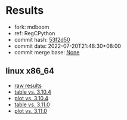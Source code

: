 # Results

- fork: mdboom
- ref: RegCPython
- commit hash: [53f2d50](https://github.com/mdboom/cpython/commit/53f2d50)
- commit date: 2022-07-20T21:48:30+08:00
- commit merge base: [None](https://github.com/mdboom/cpython/commit/None)

## linux x86_64

- [raw results](bm-20220720-linux-x86_64-mdboom-RegCPython-3.10.1-53f2d50.json)
- [table vs. 3.10.4](bm-20220720-linux-x86_64-mdboom-RegCPython-3.10.1-53f2d50-vs-3.10.4.md)
- [plot vs. 3.10.4](bm-20220720-linux-x86_64-mdboom-RegCPython-3.10.1-53f2d50-vs-3.10.4.png)
- [table vs. 3.11.0](bm-20220720-linux-x86_64-mdboom-RegCPython-3.10.1-53f2d50-vs-3.11.0.md)
- [plot vs. 3.11.0](bm-20220720-linux-x86_64-mdboom-RegCPython-3.10.1-53f2d50-vs-3.11.0.png)

